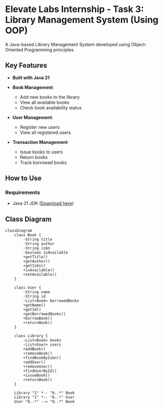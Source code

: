 # Elevate Labs Internship - Task 3: Library Management System (Using OOP)
A Java-based Library Management System developed using Object-Oriented Programming principles.

## Key Features

- **Built with Java 21**
- **Book Management**:
  - Add new books to the library
  - View all available books
  - Check book availability status

- **User Management**:
  - Register new users
  - View all registered users

- **Transaction Management**:
  - Issue books to users
  - Return books
  - Track borrowed books

## How to Use

### Requirements
- Java 21 JDK ([Download here](https://www.oracle.com/java/technologies/downloads/))
  
## Class Diagram

```mermaid
classDiagram
    class Book {
        -String title
        -String author
        -String isbn
        -boolean isAvailable
        +getTitle()
        +getAuthor()
        +getIsbn()
        +isAvailable()
        +setAvailable()
    }

    class User {
        -String name
        -String id
        -List<Book> borrowedBooks
        +getName()
        +getId()
        +getBorrowedBooks()
        +borrowBook()
        +returnBook()
    }

    class Library {
        -List<Book> books
        -List<User> users
        +addBook()
        +removeBook()
        +findBookByIsbn()
        +addUser()
        +removeUser()
        +findUserById()
        +issueBook()
        +returnBook()
    }

    Library "1" *-- "0..*" Book
    Library "1" *-- "0..*" User
    User "0..*" --> "0..*" Book
